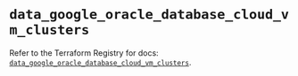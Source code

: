 # `data_google_oracle_database_cloud_vm_clusters`

Refer to the Terraform Registry for docs: [`data_google_oracle_database_cloud_vm_clusters`](https://registry.terraform.io/providers/hashicorp/google/6.18.0/docs/data-sources/oracle_database_cloud_vm_clusters).
